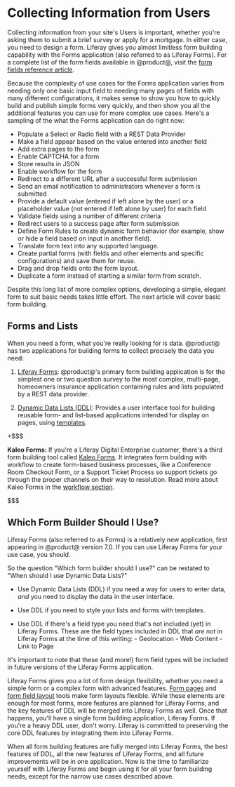 # Collecting Information from Users [](id=collecting-information-from-users)

Collecting information from your site's Users is important, whether you're
asking them to submit a brief survey or apply for a mortgage. In either case,
you need to design a form. Liferay gives you almost limitless form building
capability with the Forms application (also referred to as Liferay Forms). For a
complete list of the form fields available in @product@, visit the [form fields
reference article](/discover/reference/-/knowledge_base/7-1/form-field-types).

Because the complexity of use cases for the Forms application varies from
needing only one basic input field to needing many pages of fields with many
different configurations, it makes sense to show you how to quickly build and
publish simple forms very quickly, and then show you all the additional features
you can use for more complex use cases. Here's a sampling of the what the Forms
application can do right now:

- Populate a Select or Radio field with a REST Data Provider
- Make a field appear based on the value entered into another field
- Add extra pages to the form
- Enable CAPTCHA for a form
- Store results in JSON
- Enable workflow for the form
- Redirect to a different URL after a successful form submission
- Send an email notification to administrators whenever a form is submitted
- Provide a default value (entered if left alone by the user) or a placeholder
  value (not entered if left alone by user) for each field
- Validate fields using a number of different criteria
- Redirect users to a success page after form submission
- Define Form Rules to create dynamic form behavior (for example, show or hide a
    field based on input in another field).
- Translate form text into any supported language.
- Create partial forms (with fields and other elements and specific
    configurations) and save them for reuse.
- Drag and drop fields onto the form layout.
- Duplicate a form instead of starting a similar form from scratch.

Despite this long list of more complex options, developing a simple, elegant
form to suit basic needs takes little effort. The next article will cover basic
form building.

## Forms and Lists [](id=forms-and-lists)

When you need a form, what you're really looking for is data. @product@ has two
applications for building forms to collect precisely the data you need:

1.  [Liferay
    Forms](/discover/portal/-/knowledge_base/7-1/collecting-information-from-users):
    @product@'s primary form building application is for the simplest one or two
    question survey to the most complex, multi-page, homeowners insurance
    application containing rules and lists populated by a REST data
    provider.

2.  [Dynamic Data
    Lists (DDL)](/discover/portal/-/knowledge_base/7-1/creating-simple-applications):
    Provides a user interface tool for building reusable form- and list-based
    applications intended for display on pages, using 
    [templates](/discover/portal/-/knowledge_base/7-1/using-templates-to-display-forms-and-lists).

+$$$

**Kaleo Forms:** If you're a Liferay Digital Enterprise customer, there's a
third form building tool called 
[Kaleo Forms](https://customer.liferay.com/documentation/7.0/admin/-/official_documentation/portal/workflow-forms). 
It integrates form building with workflow to create form-based business
processes, like a Conference Room Checkout Form, or a Support Ticket Process so
support tickets go through the proper channels on their way to resolution. Read
more about Kaleo Forms in the 
[workflow section](https://customer.liferay.com/documentation/7.0/admin/-/official_documentation/portal/workflow-forms).

$$$

## Which Form Builder Should I Use? [](id=which-form-builder-should-i-use)

Liferay Forms (also referred to as Forms) is a relatively new application, first
appearing in @product@ version 7.0. If you can use Liferay Forms for your use
case, you should.

So the question "Which form builder should I use?" can be restated to "When
should I use Dynamic Data Lists?"

- Use Dynamic Data Lists (DDL) if you need a way for users to enter data, *and*
    you need to display the data in the user interface.

- Use DDL if you need to style your lists and forms with templates.

- Use DDL if there's a field type you need that's not included (yet) in Liferay
    Forms. These are the field types included in DDL that *are not* in Liferay
    Forms at the time of this writing:
        - Geolocation
        - Web Content
        - Link to Page

It's important to note that these (and more!) form field types will be
included in future versions of the Liferay Forms application.

Liferay Forms gives you a lot of form design flexibility, whether you need a
simple form or a complex form with advanced features. 
[Form pages](/discover/portal/-/knowledge_base/7-1/creating-advanced-forms#creating-form-pages)
and 
[form field layout](/discover/portal/-/knowledge_base/7-1/creating-advanced-forms#form-layouts)
tools make form layouts flexible. While these elements are enough for most
forms, more features are planned for Liferay Forms, and the key features of DDL
will be merged into Liferay Forms as well. Once that happens, you'll have a
single form building application, Liferay Forms. If you're a heavy DDL user,
don't worry. Liferay is committed to preserving the core DDL features by
integrating them into Liferay Forms. 

When all form building features are fully merged into Liferay Forms, the best
features of DDL, all the new features of Liferay Forms, and all future
improvements will be in one application. Now is the time to familiarize yourself
with Liferay Forms and begin using it for all your form building needs, except
for the narrow use cases described above.
